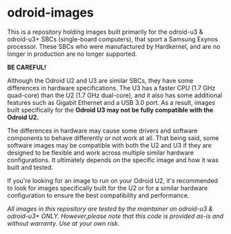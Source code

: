 # odroid-images

This is a repository holding images built primarily for the odroid-u3 & odroid-u3+ SBCs (single-board computers), that sport a Samsung Exynos processor. These SBCs who were manufactured by Hardkernel, and are no longer in production are no longer supported.

**BE CAREFUL!** 

Although the Odroid U2 and U3 are similar SBCs, they have some differences in hardware specifications. The U3 has a faster CPU (1.7 GHz quad-core) than the U2 (1.7 GHz dual-core), and it also has some additional features such as Gigabit Ethernet and a USB 3.0 port. As a result, images built specifically for the **Odroid U3 may not be fully compatible with the Odroid U2.** 

The differences in hardware may cause some drivers and software components to behave differently or not work at all. That being said, some software images may be compatible with both the U2 and U3 if they are designed to be flexible and work across multiple similar hardware configurations. It ultimately depends on the specific image and how it was built and tested.


If you're looking for an image to run on your Odroid U2, it's recommended to look for images specifically built for the U2 or for a similar hardware configuration to ensure the best compatibility and performance.


_All images in this repository are tested by the maintainer on odroid-u3 & odroid-u3+ ONLY. However,please note that this code is provided as-is and without warranty. Use at your own risk._ 



